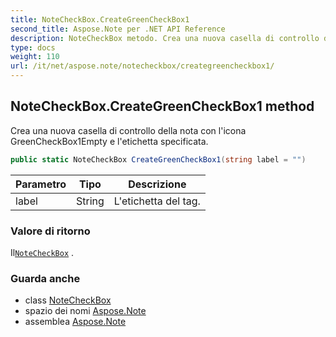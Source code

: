 ```yaml
---
title: NoteCheckBox.CreateGreenCheckBox1
second_title: Aspose.Note per .NET API Reference
description: NoteCheckBox metodo. Crea una nuova casella di controllo della nota con licona GreenCheckBox1Empty e letichetta specificata.
type: docs
weight: 110
url: /it/net/aspose.note/notecheckbox/creategreencheckbox1/
---
```

## NoteCheckBox.CreateGreenCheckBox1 method

Crea una nuova casella di controllo della nota con l'icona GreenCheckBox1Empty e l'etichetta specificata.

```csharp
public static NoteCheckBox CreateGreenCheckBox1(string label = "")
```

| Parametro | Tipo | Descrizione |
| --- | --- | --- |
| label | String | L'etichetta del tag. |

### Valore di ritorno

Il[`NoteCheckBox`](../) .

### Guarda anche

* class [NoteCheckBox](../)
* spazio dei nomi [Aspose.Note](../../notecheckbox/)
* assemblea [Aspose.Note](../../../)


